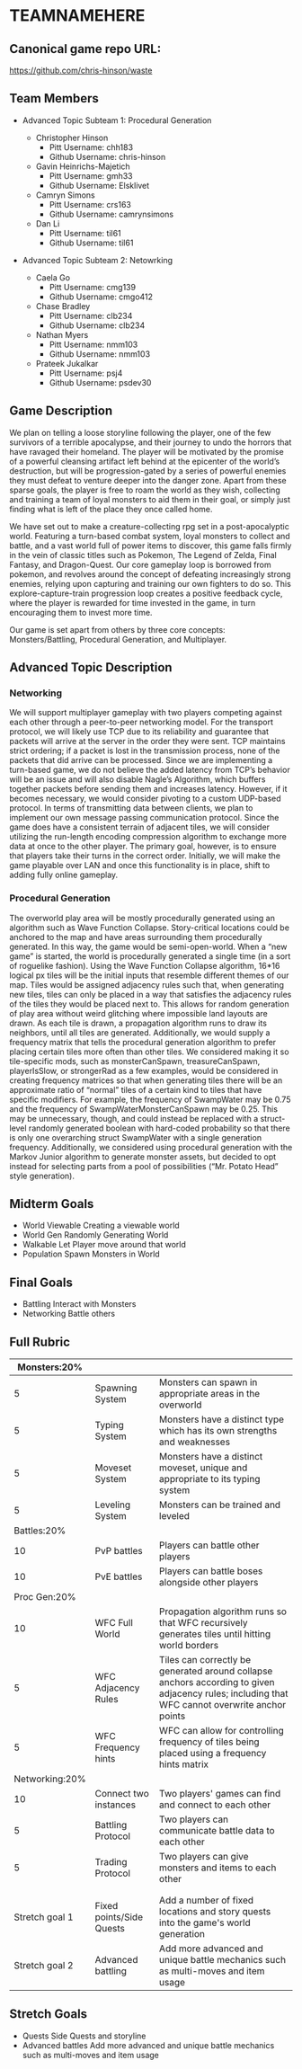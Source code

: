 # TEAMNAMEHERE

## Canonical game repo URL:

https://github.com/chris-hinson/waste

## Team Members
* Advanced Topic Subteam 1: Procedural Generation

	* Christopher Hinson
		* Pitt Username: chh183
		* Github Username: chris-hinson
	* Gavin Heinrichs-Majetich
		* Pitt Username: gmh33
		* Github Username: Elsklivet
	* Camryn Simons
		* Pitt Username: crs163
		* Github Username: camrynsimons
	* Dan Li
		* Pitt Username: til61
		* Github Username: til61

* Advanced Topic Subteam 2: Netowrking

	* Caela Go
		* Pitt Username: cmg139
		* Github Username: cmgo412
	* Chase Bradley
		* Pitt Username: clb234
		* Github Username: clb234
	* Nathan Myers
		* Pitt Username: nmm103
		* Github Username: nmm103
	* Prateek Jukalkar
		* Pitt Username: psj4
		* Github Username: psdev30

## Game Description

We plan on telling a loose storyline following the player, one of the few survivors of a terrible apocalypse, and their journey to undo the horrors that have ravaged their homeland.  The player will be motivated by the promise of a powerful cleansing artifact left behind at the epicenter of the world’s destruction, but will be progression-gated by a series of powerful enemies they must defeat to venture deeper into the danger zone.  Apart from these sparse goals, the player is free to roam the world as they wish, collecting and training a team of loyal monsters to aid them in their goal, or simply just finding what is left of the place they once called home.

We have set out to make a creature-collecting rpg set in a post-apocalyptic world. Featuring a turn-based combat system, loyal monsters to collect and battle, and a vast world full of power items to discover, this game falls firmly in the vein of classic titles such as Pokemon, The Legend of Zelda, Final Fantasy, and Dragon-Quest.  Our core gameplay loop is borrowed from pokemon, and revolves around the concept of defeating increasingly strong enemies, relying upon capturing and training our own fighters to do so. This explore-capture-train progression loop creates a positive feedback cycle, where the player is rewarded for time invested in the game, in turn encouraging them to invest more time. 

Our game is set apart from others by three core concepts: Monsters/Battling, Procedural Generation, and Multiplayer.


## Advanced Topic Description

### Networking

We will support multiplayer gameplay with two players competing against each other through a peer-to-peer networking model. For the transport protocol, we will likely use TCP due to its reliability and guarantee that packets will arrive at the server in the order they were sent. TCP maintains strict ordering; if a packet is lost in the transmission process, none of the packets that did arrive can be processed. Since we are implementing a turn-based game, we do not believe the added latency from TCP’s behavior will be an issue and will also disable Nagle’s Algorithm, which buffers together packets before sending them and increases latency. However, if it becomes necessary, we would consider pivoting to a custom UDP-based protocol. In terms of transmitting data between clients, we plan to implement our own message passing communication protocol. Since the game does have a consistent terrain of adjacent tiles, we will consider utilizing the run-length encoding compression algorithm to exchange more data at once to the other player. The primary goal, however, is to ensure that players take their turns in the correct order. Initially, we will make the game playable over LAN and once this functionality is in place, shift to adding fully online gameplay. 

    
### Procedural Generation

The overworld play area will be mostly procedurally generated using an algorithm such as Wave Function Collapse. Story-critical locations could be anchored to the map and have areas surrounding them procedurally generated. In this way, the game would be semi-open-world. When a “new game” is started, the world is procedurally generated a single time (in a sort of roguelike fashion). Using the Wave Function Collapse algorithm, 16*16 logical px tiles will be the initial inputs that resemble different themes of our map. Tiles would be assigned adjacency rules such that, when generating new tiles, tiles can only be placed in a way that satisfies the adjacency rules of the tiles they would be placed next to. This allows for random generation of play area without weird glitching where impossible land layouts are drawn. As each tile is drawn, a propagation algorithm runs to draw its neighbors, until all tiles are generated. Additionally, we would supply a frequency matrix that tells the procedural generation algorithm to prefer placing certain tiles more often than other tiles. We considered making it so tile-specific mods, such as monsterCanSpawn, treasureCanSpawn, playerIsSlow, or strongerRad as a few examples, would be considered in creating frequency matrices so that when generating tiles there will be an approximate ratio of “normal” tiles of a certain kind to tiles that have specific modifiers. For example, the frequency of SwampWater may be 0.75 and the frequency of SwampWaterMonsterCanSpawn may be 0.25. This may be unnecessary, though, and could instead be replaced with a struct-level randomly generated boolean with hard-coded probability so that there is only one overarching struct SwampWater with a single generation frequency. Additionally, we considered using procedural generation with the Markov Junior algorithm to generate monster assets, but decided to opt instead for selecting parts from a pool of possibilities (“Mr. Potato Head” style generation).

## Midterm Goals

* World Viewable	Creating a viewable world
* World Gen			Randomly Generating World
* Walkable			Let Player move around that world
* Population		Spawn Monsters in World

## Final Goals

* Battling	Interact with Monsters
* Networking	Battle others

## Full Rubric
| Monsters:20%   |                          |                                                                                                                                                |
| -------------- | ------------------------ | ---------------------------------------------------------------------------------------------------------------------------------------------- |
| 5              | Spawning System          | Monsters can spawn in appropriate areas in the overworld                                                                                       |
| 5              | Typing System            | Monsters have a distinct type which has its own strengths and weaknesses                                                                       |
| 5              | Moveset System           | Monsters have a distinct moveset, unique and appropriate to its typing system                                                                  |
| 5              | Leveling System          | Monsters can be trained and leveled                                                                                                            |
| Battles:20%    |                          |                                                                                                                                                |
| 10             | PvP battles              | Players can battle other players                                                                                                               |
| 10             | PvE battles              | Players can battle boses alongside other players                                                                                               |
| Proc Gen:20%   |                          |                                                                                                                                                |
| 10             | WFC Full World           | Propagation algorithm runs so that WFC recursively generates tiles until hitting world borders                                                 |
| 5              | WFC Adjacency Rules      | Tiles can correctly be generated around collapse anchors according to given adjacency rules; including that WFC cannot overwrite anchor points |
| 5              | WFC Frequency hints      | WFC can allow for controlling frequency of tiles being placed using a frequency hints matrix                                                   |
| Networking:20% |                          |                                                                                                                                                |
| 10             | Connect two instances    | Two players' games can find and connect to each other                                                                                          |
| 5              | Battling Protocol        | Two players can communicate battle data to each other                                                                                          |
| 5              | Trading Protocol         | Two players can give monsters and items to each other                                                                                          |
|                |                          |                                                                                                                                                |
|                |                          |                                                                                                                                                |
| Stretch goal 1 | Fixed points/Side Quests | Add a number of fixed locations and story quests into the game's world generation                                                              |
| Stretch goal 2 | Advanced battling        | Add more advanced and unique battle mechanics such as multi-moves and item usage                                                               |

## Stretch Goals

* Quests			Side Quests and storyline
* Advanced battles	Add more advanced and unique battle mechanics such as multi-moves and item usage
